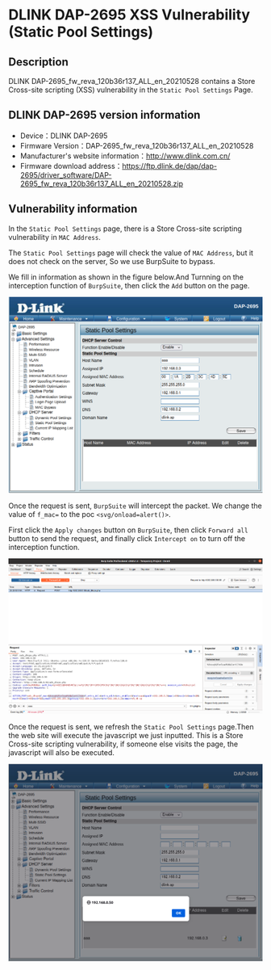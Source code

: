 # DLINK DAP-2695 XSS Vulnerability (Static Pool Settings)
## Description

DLINK DAP-2695_fw_reva_120b36r137_ALL_en_20210528 contains a Store Cross-site scripting (XSS) vulnerability in the `Static Pool Settings` Page.

## DLINK DAP-2695 version information

- Device：DLINK DAP-2695
- Firmware Version：DAP-2695_fw_reva_120b36r137_ALL_en_20210528
- Manufacturer's website information：http://www.dlink.com.cn/
- Firmware download address：https://ftp.dlink.de/dap/dap-2695/driver_software/DAP-2695_fw_reva_120b36r137_ALL_en_20210528.zip

## Vulnerability information

In the `Static Pool Settings` page, there is a Store Cross-site scripting vulnerability in `MAC Address`. 

The `Static Pool Settings` page will check the value of `MAC Address`, but it does not check on the server, So we use BurpSuite to bypass. 

We fill in information as shown in the figure below.And Turnning on the interception function of `BurpSuite`, then click the `Add` button on the page.

![1.png](imgs/1.png)

Once the request is sent, `BurpSuite` will intercept the packet. We change the value of `f_mac=` to the poc `<svg/onload=alert()>`. 

First click the `Apply changes` button on `BurpSuite`, then click `Forward all` button to send the request, and finally click `Intercept on` to turn off the interception function.

![2.png](imgs/2.png)

Once the request is sent, we refresh the `Static Pool Settings` page.Then the web site will execute the javascript we just inputted. This is a Store Cross-site scripting vulnerability, if someone else visits the page, the javascript will also be executed.

![3.png](imgs/3.png)